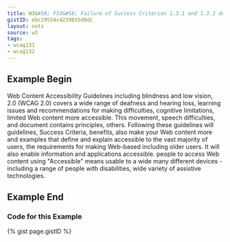 ```yaml
---
title: W3&#58; F33&#58; Failure of Success Criterion 1.3.1 and 1.3.2 due to using white space characters to create multiple columns in plain text content
gistID: ebc29554c4239035d0dc
layout: nots
source: w3
tags:
- wcag131
- wcag132
---
```


<h2 aria-describedby="{{ page.gistID }}">Example Begin</h2>
<div class="rendered-not">
Web Content Accessibility Guidelines      including blindness and low vision, 
2.0 (WCAG 2.0) covers a wide range of     deafness and hearing loss, learning 
issues and recommendations for making     difficulties, cognitive limitations, limited 
Web content more accessible. This         movement, speech difficulties, and 
document contains principles,             others. Following these guidelines will 
guidelines, Success Criteria, benefits,   also make your Web content more 
and examples that define and explain      accessible to the vast majority of users, 
the requirements for making Web-based     including older users. It will also enable
information and applications accessible.  people to access Web content using 
"Accessible" means usable to a wide       many different devices - including a 
range of people with disabilities,        wide variety of assistive technologies.
</div> <!-- rendered-not -->

<h2 aria-describedby="{{ page.gistID }}">Example End</h2>

<h3 aria-describedby="{{ page.gistID }}">Code for this Example</h3>
{% gist page.gistID %}